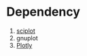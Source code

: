 # Dependency
1. [sciplot](https://sciplot.github.io/installation/)
2. gnuplot
3. [Plotly](https://pypi.org/project/plotly/)
